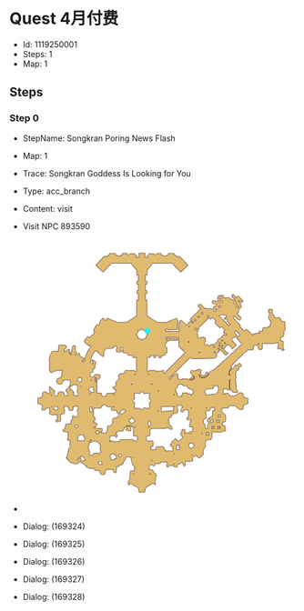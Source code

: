 # Quest 4月付费

- Id: 1119250001
- Steps: 1
- Map: 1

## Steps

### Step 0
- StepName:  Songkran Poring News Flash
- Map:  1
- Trace:  Songkran Goddess Is Looking for You
- Type:  acc_branch
- Content:  visit
- Visit NPC 893590

- ![images/1119250001_0.png](images/1119250001_0.png)
- Dialog: (169324)
- Dialog: (169325)
- Dialog: (169326)
- Dialog: (169327)
- Dialog: (169328)


